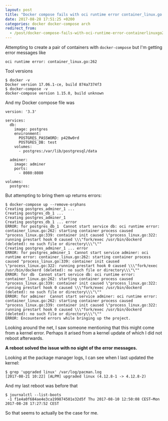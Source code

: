 ```yaml
---
layout: post
title: "Docker compose fails with oci runtime error container_linux.go:262"
date: 2017-08-28 17:51:25 +0200
categories: docker docker-compose arch
redirect_from:
  - /post/docker-compose-fails-with-oci-runtime-error-containerlinuxgo262
---
```


Attempting to create a pair of containers with `docker-compose` but I'm getting
error messages like

    oci runtime error: container_linux.go:262

Tool versions

    $ docker -v
    Docker version 17.06.1-ce, build 874a7374f3
    $ docker-compose -v
    docker-compose version 1.15.0, build unknown

And my Docker compose file was

    version: '3.3'

    services:
      db:
        image: postgres
        environment:
          POSTGRES_PASSWORD: p420w0rd
          POSTGRES_DB: test
        volumes:
          - postgres:/var/lib/postgresql/data

      adminer:
        image: adminer
        ports:
          - 8080:8080

    volumes:
      postgres:

But attempting to bring them up returns errors:

    $ docker-compose up --remove-orphans
    Creating postgres_adminer_1 ...
    Creating postgres_db_1 ...
    Creating postgres_adminer_1
    Creating postgres_db_1 ... error
    ERROR: for postgres_db_1  Cannot start service db: oci runtime error: container_linux.go:262: starting container process caused "process_linux.go:339: container init caused \"process_linux.go:322: running prestart hook 0 caused \\\"fork/exec /usr/bin/dockerd (deleted): no such file or directory\\\"\""
    Creating postgres_adminer_1 ... error
    ERROR: for postgres_adminer_1  Cannot start service adminer: oci runtime error: container_linux.go:262: starting container process caused "process_linux.go:339: container init caused \"process_linux.go:322: running prestart hook 0 caused \\\"fork/exec /usr/bin/dockerd (deleted): no such file or directory\\\"\""
    ERROR: for db  Cannot start service db: oci runtime error: container_linux.go:262: starting container process caused "process_linux.go:339: container init caused \"process_linux.go:322: running prestart hook 0 caused \\\"fork/exec /usr/bin/dockerd (deleted): no such file or directory\\\"\""
    ERROR: for adminer  Cannot start service adminer: oci runtime error: container_linux.go:262: starting container process caused "process_linux.go:339: container init caused \"process_linux.go:322: running prestart hook 0 caused \\\"fork/exec /usr/bin/dockerd (deleted): no such file or directory\\\"\""
    ERROR: Encountered errors while bringing up the project.

Looking around the net, I saw someone mentioning that this might come from a kernel error.
Perhaps it arised from a kernel update of which I did not reboot afterwards.

**A reboot solved the issue with no sight of the error messages.**

Looking at the package manager logs, I can see when I last updated the kernel:

    $ grep 'upgraded linux' /var/log/pacman.log
    [2017-08-21 10:22] [ALPM] upgraded linux (4.12.8-1 -> 4.12.8-2)

And my last reboot was before that

    $ journalctl --list-boots
     -1 f1e4a0f684ae4e3ca199874501e32d5f Thu 2017-08-10 12:50:08 CEST—Mon 2017-08-28 17:27:52 CEST

So that seems to actually be the case for me.